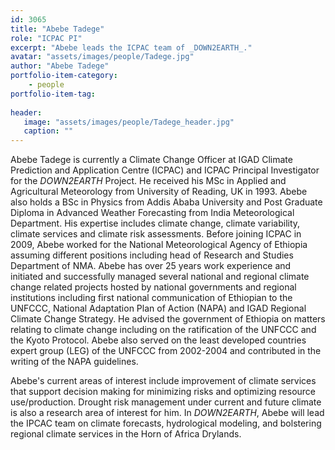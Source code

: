 ```yaml
---
id: 3065
title: "Abebe Tadege"
role: "ICPAC PI"
excerpt: "Abebe leads the ICPAC team of _DOWN2EARTH_."
avatar: "assets/images/people/Tadege.jpg"
author: "Abebe Tadege"
portfolio-item-category:
    - people
portfolio-item-tag:
    
header:
   image: "assets/images/people/Tadege_header.jpg"
   caption: ""
---
```


Abebe Tadege is currently a Climate Change Officer at IGAD Climate Prediction and Application Centre (ICPAC) and ICPAC Principal Investigator for the _DOWN2EARTH_ Project. He received his MSc in Applied and Agricultural Meteorology from University of Reading, UK in 1993. Abebe also holds a BSc in Physics from Addis Ababa University and Post Graduate Diploma in Advanced Weather Forecasting from India Meteorological Department. His expertise includes climate change, climate variability, climate services and climate risk assessments.
Before joining ICPAC in 2009, Abebe worked for the National Meteorological Agency of Ethiopia assuming different positions including head of Research and Studies Department of NMA. Abebe has over 25 years work experience and initiated and successfully managed several national and regional climate change related projects hosted by national governments and regional institutions including first national communication of Ethiopian to the UNFCCC, National Adaptation Plan of Action (NAPA) and IGAD Regional Climate Change Strategy. He advised the government of Ethiopia on matters relating to climate change including on the ratification of the UNFCCC and the Kyoto Protocol. Abebe also served on the least developed countries expert group (LEG) of the UNFCCC from 2002-2004 and contributed in the writing of the NAPA guidelines. 
 
Abebe's current areas of interest include improvement of climate services that support decision making for minimizing risks and optimizing resource use/production. Drought risk management under current and future climate is also a research area of interest for him. In _DOWN2EARTH_, Abebe will lead the IPCAC team on climate forecasts, hydrological modeling, and bolstering regional climate services in the Horn of Africa Drylands.